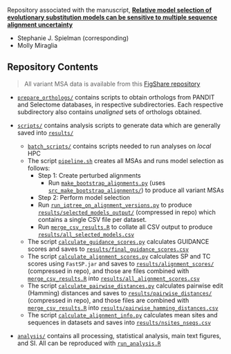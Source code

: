 Repository associated with the manuscript, [**Relative model selection of evolutionary substitution models can be sensitive to multiple sequence alignment uncertainty**](https://bmcecolevol.biomedcentral.com/articles/10.1186/s12862-021-01931-5)
+ Stephanie J. Spielman (corresponding)
+ Molly Miraglia


## Repository Contents

> All variant MSA data is available from this [FigShare repository](https://doi.org/10.6084/m9.figshare.16955257)
> 
+ [`prepare_orthologs/`](https://github.com/spielmanlab/alignment_models/tree/main/prepare_orthologs) contains scripts to obtain orthologs from PANDIT and Selectome databases, in respective subdirectories. Each respective subdirectory also contains _unaligned_ sets of orthologs obtained. 

+ [`scripts/`](https://github.com/spielmanlab/alignment_models/tree/main/scripts) contains analysis scripts to generate data which are generally saved into [`results/`](https://github.com/spielmanlab/alignment_models/tree/main/results)
  + [`batch_scripts/`](https://github.com/spielmanlab/alignment_models/tree/main/scripts/batch_scripts) contains scripts needed to run analyses on _local_ HPC
  + The script [`pipeline.sh`](https://github.com/spielmanlab/alignment_models/blob/main/scripts/pipeline.sh) creates all MSAs and runs model selection as follows:
    + Step 1: Create perturbed alignments
      + Run [`make_bootstrap_alignments.py`](https://github.com/spielmanlab/alignment_models/blob/main/scripts/make_bootstrap_alignments.py) (uses [`src_make_bootstrap_alignments/`](https://github.com/spielmanlab/alignment_models/tree/main/scripts/src_make_bootstrap_alignments)) to produce all variant MSAs
    +  Step 2: Perform model selection
      + Run [`run_iqtree_on_alignment_versions.py`](https://github.com/spielmanlab/alignment_models/blob/main/scripts/run_iqtree_on_alignment_versions.py) to produce [`results/selected_models_output/`](https://github.com/spielmanlab/alignment_models/blob/main/results/selected_models_output.tar.bz2) (compressed in repo) which contains a single CSV file per dataset.
      + Run [`merge_csv_results.R`](https://github.com/spielmanlab/alignment_models/blob/main/scripts/merge_csv_results.R) to collate all CSV output to produce [`results/all_selected_models.csv`](https://github.com/spielmanlab/alignment_models/blob/main/results/all_selected_models.csv)
  + The script [`calculate_guidance_scores.py`](https://github.com/spielmanlab/alignment_models/blob/main/scripts/calculate_guidance_scores.py) calculates GUIDANCE scores and saves to [`results/final_guidance_scores.csv`](https://github.com/spielmanlab/alignment_models/blob/main/results/final_guidance_scores.csv)
  + The script [`calculate_alignment_scores.py`](https://github.com/spielmanlab/alignment_models/blob/main/scripts/calculate_alignment_scores.py) calculates SP and TC scores using `FastSP.jar` and saves to [`results/alignment_scores/`](https://github.com/spielmanlab/alignment_models/blob/main/results/alignment_scores.tar.bz2) (compressed in repo), and those are files combined with [`merge_csv_results.R`](https://github.com/spielmanlab/alignment_models/blob/main/scripts/merge_csv_results.R) into [`results/all_alignment_scores.csv`](https://github.com/spielmanlab/alignment_models/blob/main/results/all_alignment_scores.csv)
  + The script [`calculate_pairwise_distances.py`](https://github.com/spielmanlab/alignment_models/blob/main/scripts/calculate_pairwise_distances.py) calculates pairwise edit (Hamming) distances and saves to [`results/pairwise_distances/`](https://github.com/spielmanlab/alignment_models/blob/main/results/pairwise_distances.tar.bz2) (compressed in repo), and those files are combined with [`merge_csv_results.R`](https://github.com/spielmanlab/alignment_models/blob/main/scripts/merge_csv_results.R) into [`results/pairwise_hamming_distances.csv`](https://github.com/spielmanlab/alignment_models/blob/main/results/pairwise_hamming_distances.csv)
  + The script [`calculate_alignment_info.py`](https://github.com/spielmanlab/alignment_models/blob/main/scripts/calculate_alignment_info.py) calculates mean sites and sequences in datasets and saves into [`results/nsites_nseqs.csv`](https://github.com/spielmanlab/alignment_models/blob/main/results/nsites_nseqs.csv)

+ [`analysis/`](https://github.com/spielmanlab/alignment_models/tree/main/analysis) contains all processing, statistical analysis, main text figures, and SI. All can be reproduced with [`run_analysis.R`](https://github.com/spielmanlab/alignment_models/blob/main/analysis/run_analysis.R)
